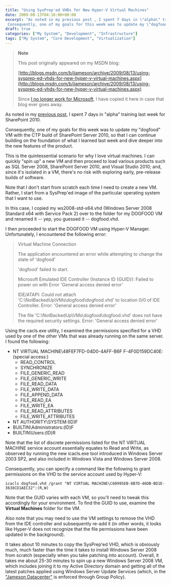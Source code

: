 ```yaml
---
title: "Using SysPrep'ed VHDs for New Hyper-V Virtual Machines"
date: 2009-08-13T04:16:00+08:00
excerpt: "As noted in my previous post , I spent 7 days in \"alpha\" training last week for SharePoint 2010. 
 Consequently, one of my goals for this week was to update my \"dogfood\" VM with the CTP build of SharePoint Server 2010, so that I can continue building..."
draft: true
categories: ["My System", "Development", "Infrastructure"]
tags: ["My System", "Core Development", "Virtualization"]
---
```


> **Note**
> 
> This post originally appeared on my MSDN blog:
> 
> [http://blogs.msdn.com/b/jjameson/archive/2009/08/13/using-sysprep-ed-vhds-for-new-hyper-v-virtual-machines.aspx](http://blogs.msdn.com/b/jjameson/archive/2009/08/13/using-sysprep-ed-vhds-for-new-hyper-v-virtual-machines.aspx)
> 
> Since
> [I no longer work for Microsoft](/blog/jjameson/2011/09/02/last-day-with-microsoft), I have copied it here in case that blog
> ever goes away.

As noted in my [previous
post](/blog/jjameson/2009/08/13/sharepoint-2010-sneak-peek), I spent 7 days in "alpha" training last week for SharePoint 2010.

Consequently, one of my goals for this week was to update my "dogfood" VM with  the CTP build of SharePoint Server 2010, so that I can continue building on the  foundation of what I learned last week and dive deeper into the new features of  the product.

This is the quintessential scenario for why I love virtual machines. I can quickly  "spin up" a new VM and then proceed to load various products such as SQL Server  2008, SharePoint Server 2010, and Visual Studio 2010; and, since it's isolated in  a VM, there's no risk with exploring early, pre-release builds of software.

Note that I don't start from scratch each time I need to create a new VM. Rather,  I start from a SysPrep'ed image of the particular operating system that I want to  use.

In this case, I copied my ws2008-std-x64.vhd (Windows Server 2008 Standard x64  with Service Pack 2) over to the folder for my DOGFOOD VM and renamed it -- yep,  you guessed it -- dogfood.vhd.

I then proceeded to start the DOGFOOD VM using Hyper-V Manager. Unfortunately,  I encountered the following error:

> Virtual Machine Connection
> 
> The application encountered an error while attempting to change the state of
> 'dogfood'
> 
> 'dogfood' failed to start.
> 
> Microsoft Emulated IDE Controller (Instance ID {GUID}): Failed to power on with
> Error 'General access denied error'
> 
> IDE/ATAPI: Could not attach 'C:\NotBackedUp\VMs\dogfood\dogfood.vhd' to location
> 0/0 of IDE Controller. Error: 'General access denied error'
> 
> The file 'C:\NotBackedUp\VMs\dogfood\dogfood.vhd' does not have the required
> security settings. Error: 'General access denied error'

Using the cacls.exe utility, I examined the permissions specified for a VHD used  by one of the other VMs that was already running on the same server. I found the  following:

- NT VIRTUAL MACHINE\48FEF7FD-04D0-4AFF-B6F F-4F0D159DC40E:(special access:)
  - READ\_CONTROL
  - SYNCHRONIZE
  - FILE\_GENERIC\_READ
  - FILE\_GENERIC\_WRITE
  - FILE\_READ\_DATA
  - FILE\_WRITE\_DATA
  - FILE\_APPEND\_DATA
  - FILE\_READ\_EA
  - FILE\_WRITE\_EA
  - FILE\_READ\_ATTRIBUTES
  - FILE\_WRITE\_ATTRIBUTES
- NT AUTHORITY\SYSTEM:(ID)F
- BUILTIN\Administrators:(ID)F
- BUILTIN\Users:(ID)R

Note that the list of discrete permissions listed for the NT VIRTUAL MACHINE  service account essentially equates to Read and Write, as observed by running the  new icacls.exe tool introduced in Windows Server 2003 SP2, and also included in  Windows Vista and Windows Server 2008.

Consequently, you can specify a command like the following to grant permissions  on the VHD to the service account used by Hyper-V:

```
icacls dogfood.vhd /grant "NT VIRTUAL MACHINE\C60995EB-8B7D-46DB-BD1E-3638CD1AEC32":(R,W)
```

Note that the GUID varies with each VM, so you'll need to tweak this accordingly  for your environment. To find the GUID to use, examine the **Virtual Machines** folder for the VM.

Also note that you may need to use the VM settings to remove the VHD from the  IDE controller and subsequently re-add it (in other words, it looks like Hyper-V  does not recognize that the file permissions have been updated in the background).

It takes about 10 minutes to copy the SysPrep'ed VHD, which is obviously much,  much faster than the time it takes to install Windows Server 2008 from scratch (especially  when you take patching into account). Overall, it takes me about 25-30 minutes to  spin up a new Windows Server 2008 VM, which includes joining it to my Active Directory  domain and getting all of the latest patches applied using Windows Server Update  Services (which, in the ["Jameson
Datacenter"](/blog/jjameson/2009/09/14/the-jameson-datacenter) is enforced through Group Policy).

